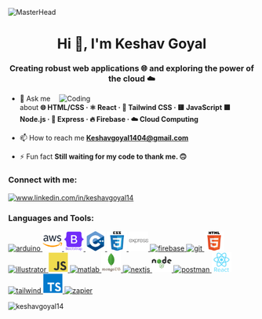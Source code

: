 ![MasterHead](https://media-hosting.imagekit.io/a195cf92b45c409e/github-header-image.png?Expires=1838647430&Key-Pair-Id=K2ZIVPTIP2VGHC&Signature=hSE5-OLVYw3gmg8tpqIKxoZPxnyCVxjWa5LYkZwv4Cr~vnOf8YeEnTvud0Wp0HUEMPREBLnEQpfBQbLqSA0oohHJwdP8HscfTbnrJl-P1VsWRa-8XPv31thsY4Mx9~JkP3kD3tnottFRFGdFEC9y8hiSuHKC-U4U2C7REpnoO1cC1VTWiCLBYAdKhWddkld4rQKa5WQt~TmwPXoPcaKVhJZFUnNsquyHD2ptI9QLlaHHH~oTDmIbfQ~wXpsWmixnDfPB1MNrXMEnzPPInAhpkAhs2eybUiWX~6ko-mTet-gkN2RByU5RAYB8pWsNK-YG6aDGq1TfwgbvdMjd1xfQHw__)
<h1 align="center">Hi 👋, I'm Keshav Goyal</h1>
<h3 align="center">Creating robust web applications 🌐 and exploring the power of the cloud ☁️</h3>
<img align="right" alt="Coding" width="400" src="https://gifdb.com/images/file/animated-programmer-guy-coding-790a0bs8e8thpisg.gif">

- 💬 Ask me about **🌐 HTML/CSS · ⚛️ React · 🎨 Tailwind CSS · 🟨 JavaScript 🟩 Node.js · 🚀 Express · 🔥 Firebase · ☁️ Cloud Computing**

- 📫 How to reach me **Keshavgoyal1404@gmail.com**

- ⚡ Fun fact **Still waiting for my code to thank me. 🙃**

<h3 align="left">Connect with me:</h3>
<p align="left">
<a href="https://linkedin.com/in/www.linkedin.com/in/keshavgoyal14" target="blank"><img align="center" src="https://raw.githubusercontent.com/rahuldkjain/github-profile-readme-generator/master/src/images/icons/Social/linked-in-alt.svg" alt="www.linkedin.com/in/keshavgoyal14" height="30" width="40" /></a>
</p>

<h3 align="left">Languages and Tools:</h3>
<p align="left"> <a href="https://www.arduino.cc/" target="_blank" rel="noreferrer"> <img src="https://cdn.worldvectorlogo.com/logos/arduino-1.svg" alt="arduino" width="40" height="40"/> </a> <a href="https://aws.amazon.com" target="_blank" rel="noreferrer"> <img src="https://raw.githubusercontent.com/devicons/devicon/master/icons/amazonwebservices/amazonwebservices-original-wordmark.svg" alt="aws" width="40" height="40"/> </a> <a href="https://getbootstrap.com" target="_blank" rel="noreferrer"> <img src="https://raw.githubusercontent.com/devicons/devicon/master/icons/bootstrap/bootstrap-plain-wordmark.svg" alt="bootstrap" width="40" height="40"/> </a> <a href="https://www.w3schools.com/cpp/" target="_blank" rel="noreferrer"> <img src="https://raw.githubusercontent.com/devicons/devicon/master/icons/cplusplus/cplusplus-original.svg" alt="cplusplus" width="40" height="40"/> </a> <a href="https://www.w3schools.com/css/" target="_blank" rel="noreferrer"> <img src="https://raw.githubusercontent.com/devicons/devicon/master/icons/css3/css3-original-wordmark.svg" alt="css3" width="40" height="40"/> </a> <a href="https://expressjs.com" target="_blank" rel="noreferrer"> <img src="https://raw.githubusercontent.com/devicons/devicon/master/icons/express/express-original-wordmark.svg" alt="express" width="40" height="40"/> </a> <a href="https://firebase.google.com/" target="_blank" rel="noreferrer"> <img src="https://www.vectorlogo.zone/logos/firebase/firebase-icon.svg" alt="firebase" width="40" height="40"/> </a> <a href="https://git-scm.com/" target="_blank" rel="noreferrer"> <img src="https://www.vectorlogo.zone/logos/git-scm/git-scm-icon.svg" alt="git" width="40" height="40"/> </a> <a href="https://www.w3.org/html/" target="_blank" rel="noreferrer"> <img src="https://raw.githubusercontent.com/devicons/devicon/master/icons/html5/html5-original-wordmark.svg" alt="html5" width="40" height="40"/> </a> <a href="https://www.adobe.com/in/products/illustrator.html" target="_blank" rel="noreferrer"> <img src="https://www.vectorlogo.zone/logos/adobe_illustrator/adobe_illustrator-icon.svg" alt="illustrator" width="40" height="40"/> </a> <a href="https://developer.mozilla.org/en-US/docs/Web/JavaScript" target="_blank" rel="noreferrer"> <img src="https://raw.githubusercontent.com/devicons/devicon/master/icons/javascript/javascript-original.svg" alt="javascript" width="40" height="40"/> </a> <a href="https://www.mathworks.com/" target="_blank" rel="noreferrer"> <img src="https://upload.wikimedia.org/wikipedia/commons/2/21/Matlab_Logo.png" alt="matlab" width="40" height="40"/> </a> <a href="https://www.mongodb.com/" target="_blank" rel="noreferrer"> <img src="https://raw.githubusercontent.com/devicons/devicon/master/icons/mongodb/mongodb-original-wordmark.svg" alt="mongodb" width="40" height="40"/> </a> <a href="https://nextjs.org/" target="_blank" rel="noreferrer"> <img src="https://cdn.worldvectorlogo.com/logos/nextjs-2.svg" alt="nextjs" width="40" height="40"/> </a> <a href="https://nodejs.org" target="_blank" rel="noreferrer"> <img src="https://raw.githubusercontent.com/devicons/devicon/master/icons/nodejs/nodejs-original-wordmark.svg" alt="nodejs" width="40" height="40"/> </a> <a href="https://postman.com" target="_blank" rel="noreferrer"> <img src="https://www.vectorlogo.zone/logos/getpostman/getpostman-icon.svg" alt="postman" width="40" height="40"/> </a> <a href="https://reactjs.org/" target="_blank" rel="noreferrer"> <img src="https://raw.githubusercontent.com/devicons/devicon/master/icons/react/react-original-wordmark.svg" alt="react" width="40" height="40"/> </a> <a href="https://tailwindcss.com/" target="_blank" rel="noreferrer"> <img src="https://www.vectorlogo.zone/logos/tailwindcss/tailwindcss-icon.svg" alt="tailwind" width="40" height="40"/> </a> <a href="https://www.typescriptlang.org/" target="_blank" rel="noreferrer"> <img src="https://raw.githubusercontent.com/devicons/devicon/master/icons/typescript/typescript-original.svg" alt="typescript" width="40" height="40"/> </a> <a href="https://zapier.com" target="_blank" rel="noreferrer"> <img src="https://www.vectorlogo.zone/logos/zapier/zapier-icon.svg" alt="zapier" width="40" height="40"/> </a> </p>

<p><img align="center" src="https://github-readme-stats.vercel.app/api/top-langs?username=keshavgoyal14&show_icons=true&locale=en&layout=compact" alt="keshavgoyal14" /></p>
